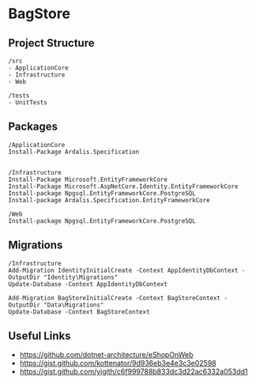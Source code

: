 # BagStore

## Project Structure

```
/src
- ApplicationCore
- Infrastructure
- Web

/tests
- UnitTests
```

## Packages
```
/ApplicationCore
Install-Package Ardalis.Specification


/Infrastructure
Install-Package Microsoft.EntityFrameworkCore
Install-Package Microsoft.AspNetCore.Identity.EntityFrameworkCore
Install-package Npgsql.EntityFrameworkCore.PostgreSQL
Install-package Ardalis.Specification.EntityFrameworkCore

/Web
Install-package Npgsql.EntityFrameworkCore.PostgreSQL

```
## Migrations
```
/Infrastructure
Add-Migration IdentityInitialCreate -Context AppIdentityDbContext -OutputDir "Identity\Migrations"
Update-Database -Context AppIdentityDbContext

Add-Migration BagStoreInitialCreate -Context BagStoreContext -OutputDir "Data\Migrations"
Update-Database -Context BagStoreContext

```

## Useful Links
* https://github.com/dotnet-architecture/eShopOnWeb
* https://gist.github.com/kottenator/9d936eb3e4e3c3e02598
* https://gist.github.com/yigith/c6f999788b833dc3d22ac6332a053dd1
